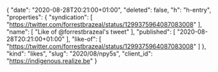 {
  "date": "2020-08-28T20:21:00+01:00",
  "deleted": false,
  "h": "h-entry",
  "properties": {
    "syndication": [
      "https://twitter.com/forrestbrazeal/status/1299375964087083008"
    ],
    "name": [
      "Like of @forrestbrazeal's tweet"
    ],
    "published": [
      "2020-08-28T20:21:00+01:00"
    ],
    "like-of": [
      "https://twitter.com/forrestbrazeal/status/1299375964087083008"
    ]
  },
  "kind": "likes",
  "slug": "2020/08/npy5s",
  "client_id": "https://indigenous.realize.be"
}
